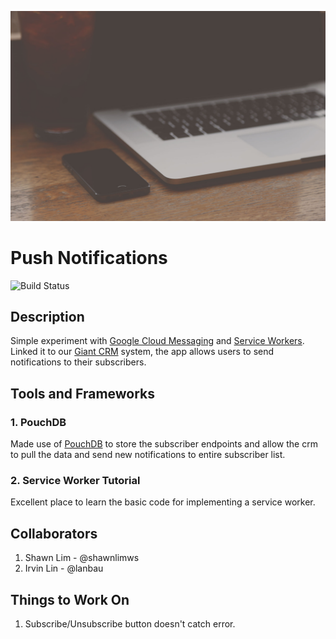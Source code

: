 ![demo](https://raw.githubusercontent.com/shawnlimws/push-notifications-app/master/images/header.jpg)


# Push Notifications
![Build Status](https://travis-ci.org/shawnlimws/push-notifications-app.svg?branch=master)

## Description
Simple experiment with [Google Cloud Messaging](https://developers.google.com/cloud-messaging) and [Service Workers](https://developers.google.com/web/fundamentals/getting-started/push-notifications/?hl=en). Linked it to our [Giant CRM](http://giantcrm.herokuapp.com/) system, the app allows users to send notifications to their subscribers.

## Tools and Frameworks
### 1. PouchDB
Made use of [PouchDB](http://pouchdb.com/) to store the subscriber endpoints and allow the crm to pull the data and send new notifications to entire subscriber list.

### 2. Service Worker Tutorial
Excellent place to learn the basic code for implementing a service worker.

## Collaborators
1. Shawn Lim - @shawnlimws
1. Irvin Lin - @lanbau

## Things to Work On
1. Subscribe/Unsubscribe button doesn't catch error.
